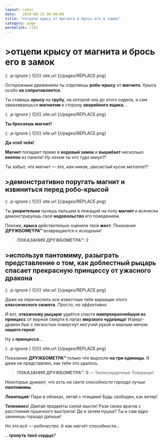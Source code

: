 ```yaml
---
layout: comic
date:   2019-08-15 00:00:00 
title: ">отцепи крысу от магнита и брось его в замок"
category: page
permalink: /191
---
```

# >отцепи крысу от магнита и брось его в замок

{: .p-ignore }
![]({{ site.url }}/pages/REPLACE.png)

Осторожным движением ты отделяешь <strong>робо-крысу</strong> от <strong>магнита</strong>. Крыса особо <strong>не сопротивляется</strong>.

Ты ставишь <strong>крысу </strong>на <strong>трубу</strong>, на которой она до этого сидела, а сам замахиваешься <strong>магнитом </strong>в сторону <strong>аварийного ящика</strong>…

{: .p-ignore }
![]({{ site.url }}/pages/REPLACE.png)

<strong>Ты бросаешь магнит!</strong>

{: .p-ignore }
![]({{ site.url }}/pages/REPLACE.png)

<strong>Да чтоб тебя!</strong>

<strong>Магнит</strong> попадает прямо в <strong>кодовый замок </strong>и <strong>вышибает </strong>несколько <strong>кнопок </strong>из панели! <em>Ну зачем ты его туда кинул?!</em>

<em>Ты забыл, что магнит — это, как-никак, увесистый кусок металла?!</em>

## >демонстративно поругать магнит и извиниться перед робо-крысой 

{: .p-ignore }
![]({{ site.url }}/pages/REPLACE.png)

Ты <strong>укорительно </strong>тычешь пальцем в лежащий на полу <strong>магнит </strong>и всячески демонстрируешь своё <strong>недовольство </strong>его поведением.

Похоже, <strong>крыса </strong>действительно оценила твой <strong>жест</strong>. Показания <strong>ДРУЖБОМЕТРА™ </strong>возвращаются к исходным!

<blockquote><strong>ПОКАЗАНИЯ ДРУЖБОМЕТРА™: 2</strong></blockquote>

## >используя пантомиму, разыграть представление о том, как доблестный рыцарь спасает прекрасную принцессу от ужасного дракона

{: .p-ignore }
![]({{ site.url }}/pages/REPLACE.png)

Даже не перечислить все известные тебе вариации этого <strong>классического сюжета</strong>. <em>Просто, но эффективно.</em>

И вот, <strong>отважному рыцарю</strong> удаётся спасти <strong>наипрекраснейшую из принцесс</strong> от верной смерти в лапах <strong>мерзкого чудовища</strong>! Изверг-дракон был с легкостью повергнут могучей рукой и верным мечом <strong>нашего героя</strong>!

Ну а <strong>принцесса</strong>…

{: .p-ignore }
![]({{ site.url }}/pages/REPLACE.png)

Показания <strong>ДРУЖБОМЕТРА™ </strong>только что выросли <strong>на три единицы</strong>. Я даже не представляю, как тебе это удалось.

<blockquote><strong>ПОКАЗАНИЯ ДРУЖБОМЕТРА™: 5 </strong>—<strong> </strong>Теплосердечные Товарищи!</blockquote>

<em>Некоторые думают, что есть на свете способности гораздо лучше <strong>пантомимы</strong>.</em>

<strong>Левитация</strong>! Пари в облаках, летай с птицами! Будь свободен, как ветер!

<strong>Телекинез</strong>! Двигай предметы силой мысли! Рази своих врагов с расстояния пушечного выстрела! Да и зачем пушка? Ты и сам ядро закинешь гораздо дальше!

<em>Но это всё — ребячество. А как насчёт способности…</em>

<em>…<strong>тронуть твоё сердце</strong>?</em>
